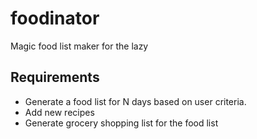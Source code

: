# foodinator
Magic food list maker for the lazy


## Requirements
* Generate a food list for N days based on user criteria.
* Add new recipes
* Generate grocery shopping list for the food list 
